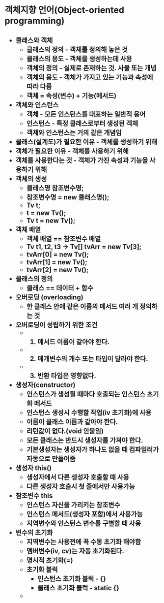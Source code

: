 <h1>객체지향 언어(Object-oriented programming)

<h2>

- 클래스와 객체
  - 클래스의 정의 -  객체를 정의해 놓은 것
  - 클래스의 용도 -  객체를 생성하는데 사용
  - 객체의 정의   -  실제로 존재하는 것. 사물 또는 개념
  - 객체의 용도   -  객체가 가지고 있는 기능과 속성에 따라 다름
  - 객체 = 속성(변수) + 기능(메서드)
- 객체와 인스턴스
  - 객체 -  모든 인스턴스를 대표하는 일반적 용어
  - 인스턴스   -  특정 클래스로부터 생성된 객체
  - 객체와 인스턴스는 거의 같은 개념임
- 클래스(설계도)가 필요한 이유  -  객체를 생성하기 위해  
- 객체가 필요한 이유 -  객체를 사용하기 위해
- 객체를 사용한다는 것  -  객체가 가진 속성과 기능을 사용하기 위해
- 객체의 생성
  - 클래스명 참조변수명;
  - 참조변수명 = new 클래스명();
  - Tv t;
  - t = new Tv();
  - Tv t = new Tv();
- 객체 배열
  - 객체 배열 == 참조변수 배열
  - Tv t1, t2, t3 -> Tv[] tvArr = new Tv[3];
  - tvArr[0] = new Tv();
  - tvArr[1] = new Tv();
  - tvArr[2] = new Tv();
- 클래스의 정의
  - 클래스 == 데이터 + 함수
- 오버로딩 (overloading)
  - 한 클래스 안에 같은 이름의 메서드 여러 개 정의하는 것
- 오버로딩이 성립하기 위한 조건
  - 1. 메서드 이름이 같아야 한다.
  - 2. 매개변수의 개수 또는 타입이 달라야 한다.
  - 3. 반환 타입은 영향없다.
- 생성자(constructor)
  - 인스턴스가 생성될 때마다 호출되는 인스턴스 초기화 메서드
  - 인스턴스 생성시 수행할 작업(iv 초기화)에 사용
  - 이름이 클래스 이름과 같아야 한다.
  - 리턴값이 없다.(void 안붙임)
  - 모든 클래스는 반드시 생성자를 가져야 한다.
  - 기본생성자는 생성자가 하나도 없을 때 컴파일러가 자동으로 만들어줌
- 생성자 this()
  - 생성자에서 다른 생성자 호출할 때 사용
  - 다른 생성자 호출시 첫 줄에서만 사용가능
- 참조변수 this
  - 인스턴스 자신을 가리키는 참조변수
  - 인스턴스 메서드(생성자 포함)에서 사용가능
  - 지역변수와 인스턴스 변수를 구별할 때 사용
- 변수의 초기화
  - 지역변수는 사용전에 꼭 수동 초기화 해야함
  - 멤버변수(iv, cv)는 자동 초기화된다.
  - 명시적 초기화(=)
  - 초기화 블럭
    - 인스턴스 초기화 블럭  - {}
    - 클래스 초기화 블럭  - static {}
  - 